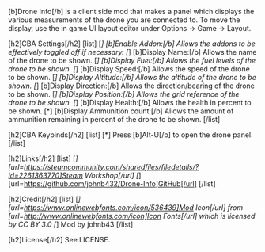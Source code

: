 [b]Drone Info[/b] is a client side mod that makes a panel which displays the various measurements of the drone you are connected to. To move the display, use the in game UI layout editor under Options -> Game -> Layout.

[h2]CBA Settings[/h2]
[list]
[*] [b]Enable Addon:[/b] Allows the addons to be effectively toggled off if necessary.
[*] [b]Display Name:[/b] Allows the name of the drone to be shown.
[*] [b]Display Fuel:[/b] Allows the fuel levels of the drone to be shown.
[*] [b]Display Speed:[/b] Allows the speed of the drone to be shown.
[*] [b]Display Altitude:[/b] Allows the altitude of the drone to be shown.
[*] [b]Display Direction:[/b] Allows the direction/bearing of the drone to be shown.
[*] [b]Display Position:[/b] Allows the grid reference of the drone to be shown.
[*] [b]Display Health:[/b] Allows the health in percent to be shown.
[*] [b]Display Ammunition count:[/b] Allows the amount of ammunition remaining in percent of the drone to be shown.
[/list]

[h2]CBA Keybinds[/h2]
[list]
[*] Press [b]Alt-U[/b] to open the drone panel.
[/list]

[h2]Links[/h2]
[list]
[*] [url=https://steamcommunity.com/sharedfiles/filedetails/?id=2261363770]Steam Workshop[/url]
[*] [url=https://github.com/johnb432/Drone-Info]GitHub[/url]
[/list]

[h2]Credit[/h2]
[list]
[*] [url=https://www.onlinewebfonts.com/icon/536439]Mod Icon[/url] from [url=http://www.onlinewebfonts.com/icon]Icon Fonts[/url] which is licensed by CC BY 3.0
[*] Mod by johnb43
[/list]

[h2]License[/h2]
See LICENSE.
